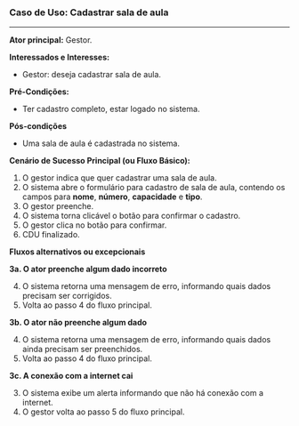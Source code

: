 ### Caso de Uso: Cadastrar sala de aula
---
**Ator principal:** Gestor.

**Interessados e Interesses:**
- Gestor: deseja cadastrar sala de aula.

**Pré-Condições:**
- Ter cadastro completo, estar logado no sistema.

**Pós-condições**
- Uma sala de aula é cadastrada no sistema.

**Cenário de Sucesso Principal (ou Fluxo Básico):**

1. O gestor indica que quer cadastrar uma sala de aula.
2. O sistema abre o formulário para cadastro de sala de aula, contendo os campos para **nome**, **número**, **capacidade** e **tipo**.
3. O gestor preenche.
4. O sistema torna clicável o botão para confirmar o cadastro.
5. O gestor clica no botão para confirmar.
6. CDU finalizado.

**Fluxos alternativos ou excepcionais**

**3a. O ator preenche algum dado incorreto**

4. O sistema retorna uma mensagem de erro, informando quais dados precisam ser corrigidos.
5. Volta ao passo 4 do fluxo principal.

**3b. O ator não preenche algum dado**

4. O sistema retorna uma mensagem de erro, informando quais dados ainda precisam ser preenchidos.
5. Volta ao passo 4 do fluxo principal.

**3c. A conexão com a internet cai**

3. O sistema exibe um alerta informando que não há conexão com a internet.
4. O gestor volta ao passo 5 do fluxo principal.
